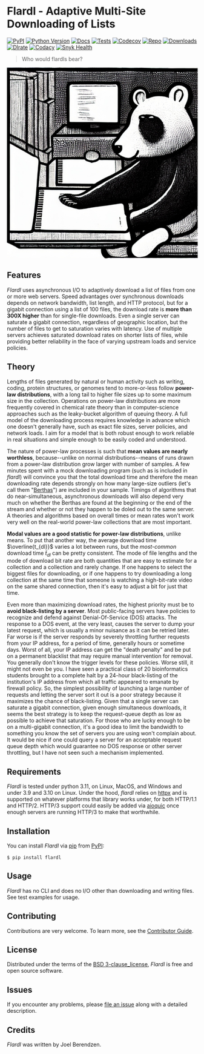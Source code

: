# Flardl - Adaptive Multi-Site Downloading of Lists

[![PyPI](https://img.shields.io/pypi/v/flardl.svg)][pypi status]
[![Python Version](https://img.shields.io/pypi/pyversions/flardl)][pypi status]
[![Docs](https://img.shields.io/readthedocs/flardl/latest.svg?label=Read%20the%20Docs)][read the docs]
[![Tests](https://github.com/hydrationdynamics/flardl/workflows/Tests/badge.svg)][tests]
[![Codecov](https://codecov.io/gh/hydrationdynamics/flardl/branch/main/graph/badge.svg)][codecov]
[![Repo](https://img.shields.io/github/last-commit/hydrationdynamics/flardl)][repo]
[![Downloads](https://pepy.tech/badge/flardl)][downloads]
[![Dlrate](https://img.shields.io/pypi/dm/flardl)][dlrate]
[![Codacy](https://app.codacy.com/project/badge/Grade/5d86ff69c31d4f8d98ace806a21270dd)][codacy]
[![Snyk Health](https://snyk.io/advisor/python/flardl/badge.svg)][snyk]

[pypi status]: https://pypi.org/project/flardl/
[read the docs]: https://flardl.readthedocs.io/
[tests]: https://github.com/hydrationdynamics/flardl/actions?workflow=Tests
[codecov]: https://app.codecov.io/gh/hydrationdynamics/flardl
[repo]: https://github.com/hydrationdynamics/flardl
[downloads]: https://pepy.tech/project/flardl
[dlrate]: https://github.com/hydrationdynamics/flardl
[codacy]: https://www.codacy.com/gh/hydrationdynamics/flardl?utm_source=github.com&utm_medium=referral&utm_content=hydrationdynamics/zeigen&utm_campaign=Badge_Grade
[snyk]: https://snyk.io/advisor/python/flardl

> Who would flardls bear?

[![logo](https://raw.githubusercontent.com/hydrationdynamics/flardl/main/docs/_static/flardl_bear.png)][logo license]

[logo license]: https://raw.githubusercontent.com/hydrationdynamics/flardl/main/LICENSE.logo.txt

## Features

_Flardl_ uses asynchronous I/O to adaptively download a list of files from one
or more web servers. Speed advantages over synchronous downloads depends on
network bandwidth, list length, and HTTP protocol, but for a gigabit
connection using a list of 100 files, the download rate is
**more than 300X higher** than for single-file downloads. Even a single
server can saturate a gigabit connection, regardless of geographic
location, but the number of files to get to saturation varies with
latency. Use of multiple servers achieves saturated download rates on
shorter lists of files, while providing better reliability in the face
of varying upstream loads and service policies.

## Theory

Lengths of files generated by natural or human activity such as writing,
coding, protein structures, or genomes tend to more-or-less follow
**power-law distributions**, with a long tail to higher file sizes up to some maximum size
in the collection. Operations on power-law distributions are more frequently
covered in chemical rate theory than in computer-science approaches such as
the leaky-bucket algorithm of queuing theory. A full model of the downloading
process requires knowledge in advance which one doesn't generally have, such
as exact file sizes, server policies, and network loads. I aim for a model
that is both robust enough to work reliable in real situations and simple
enough to be easily coded and understood.

The nature of power-law processes is such that **mean values are nearly
worthless**, because--unlike on normal distributions--means of runs drawn
from a power-law distribution grow larger with number of samples. A few
minutes spent with a mock downloading program (such as is included in
_flardl_) will convince you that the total download time and therefore
the mean downloading rate depends strongly on how many large-size
outliers (let's call them
"[Berthas](<https://en.wikipedia.org/wiki/Big_Bertha_(howitzer)>)")
are included in your sample. Timings of algorithms that do
near-simultaneous, asynchronous downloads will also depend very much on
whether the Berthas are found at the beginning or the end of the
stream and whether or not they happen to be doled out to the same server.
A theories and algorithms based on overall times or mean rates won't
work very well on the real-world power-law collections that are most
important.

**Modal values are a good statistic for power-law distributions**, unlike
means. To put that another way, the average download time $\overline{t_{dl}}$
varies a lot
between runs, but the _most-common_ download time
$\tilde{t}_{dl}$ can be pretty
consistent. The mode of file lengths and the mode of download bit rate
are both quantities that are easy to estimate for a
collection and a collection and rarely change. If one happens to select
the biggest files for downloading, or if one happens to try downloading
a long collection at the same time that someone is watching a high-bit-rate
video on the same shared connection, then it's easy to adjust a bit
for just that time.

Even more than maximizing download rates, the highest priority must
be to **avoid black-listing by a server**. Most public-facing servers
have policies to recognize and defend against Denial-Of-Service (DOS)
attacks. The response to a DOS event, at the very least, causes the server to
dump your latest request, which is usually a minor nuisance
as it can be retried later. Far worse is
if the server responds by severely throttling further requests from your
IP address, for a period of time, generally hours or sometime days.
Worst of all, your IP address can get the "death penalty" and be put
on a permanent blacklist that may require manual intervention for
removal. You generally don't know the trigger levels for these policies.
Worse still, it might not even be you. I have seen a practical class
of 20 bioinformatics students brought to a complete halt
by a 24-hour black-listing of the institution's IP address from which
all traffic appeared to emanate by firewall policy. So, the simplest
possibility of launching a large number of requests and letting the
server sort it out is a poor strategy because it maximizes the chance
of black-listing. Given that a single server can saturate a gigabit
connection, given enough simultaneous downloads, it seems the best
strategy is to keep the request-queue depth as low as possible to
achieve that saturation. For those who are lucky enough to be on
a multi-gigabit connection, it's a good idea to limit the bandwidth
to something you know the set of servers you are using won't complain
about. It would be nice if one could query a server for an acceptable
request queue depth which would guarantee no DOS response or other
server throttling, but I have not seen such a mechanism implemented.

## Requirements

_Flardl_ is tested under python 3.11, on Linux, MacOS, and
Windows and under 3.9 and 3.10 on Linux. Under the hood,
_flardl_ relies on [httpx](https://www.python-httpx.org/) and is supported
on whatever platforms that library works under, for both HTTP/1.1 and HTTP/2.
HTTP/3 support could easily be added via
[aioquic](https://github.com/aiortc/aioquic) once enough servers are
running HTTP/3 to make that worthwhile.

## Installation

You can install _Flardl_ via [pip] from [PyPI]:

```console
$ pip install flardl
```

## Usage

_Flardl_ has no CLI and does no I/O other than downloading and writing
files. See test examples for usage.

## Contributing

Contributions are very welcome.
To learn more, see the [Contributor Guide].

## License

Distributed under the terms of the [BSD 3-clause_license][license],
_Flardl_ is free and open source software.

## Issues

If you encounter any problems,
please [file an issue] along with a detailed description.

## Credits

_Flardl_ was written by Joel Berendzen.

[pypi]: https://pypi.org/
[file an issue]: https://github.com/hydrationdynamics/flardl/issues
[pip]: https://pip.pypa.io/

<!-- github-only -->

[license]: https://github.com/hydrationdynamics/flardl/blob/main/LICENSE
[contributor guide]: https://github.com/hydrationdynamics/flardl/blob/main/CONTRIBUTING.md
